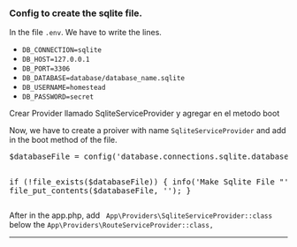 <h3>Config to create the sqlite file.</h3>
<p>In the file <code>.env</code>. We have to write the lines.</p>
<ul>
    <li><code>DB_CONNECTION=sqlite</code></li>
    <li><code>DB_HOST=127.0.0.1</code></li>
    <li><code>DB_PORT=3306</code></li>
    <li><code>DB_DATABASE=database/database_name.sqlite</code></li>
    <li><code>DB_USERNAME=homestead</code></li>
    <li><code>DB_PASSWORD=secret</code></li>
</ul>

<p>Crear Provider llamado SqliteServiceProvider y agregar en el metodo boot</p>
<p>Now, we have to create a proiver with name <code>SqliteServiceProvider</code> and add in the boot method of the file.</p>
<pre>
$databaseFile = config('database.connections.sqlite.database');

if (!file_exists($databaseFile)) { 
    info('Make Sqlite File "' . $databaseFile . '"'); 
    file_put_contents($databaseFile, ''); 
}
</pre>

<p>After in the app.php, add <code> App\Providers\SqliteServiceProvider::class</code> below the
<code>App\Providers\RouteServiceProvider::class,</code></p>
<hr>